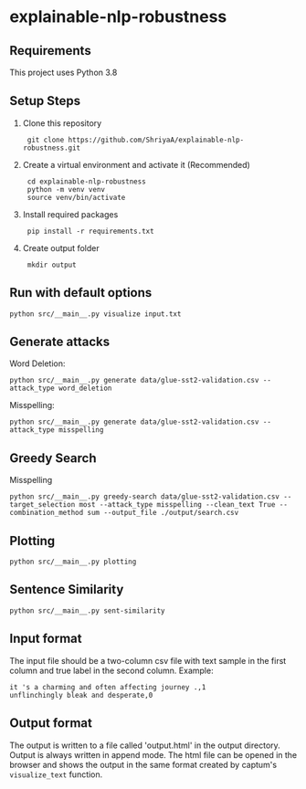 # explainable-nlp-robustness

## Requirements

This project uses Python 3.8

## Setup Steps

1. Clone this repository  
		
		git clone https://github.com/ShriyaA/explainable-nlp-robustness.git
    
2. Create a virtual environment and activate it (Recommended)

		cd explainable-nlp-robustness
		python -m venv venv
		source venv/bin/activate
		
3. Install required packages

		pip install -r requirements.txt
		
4. Create output folder
		
		mkdir output
		
## Run with default options

	python src/__main__.py visualize input.txt
	
## Generate attacks

Word Deletion:

	python src/__main__.py generate data/glue-sst2-validation.csv --attack_type word_deletion

Misspelling:

	python src/__main__.py generate data/glue-sst2-validation.csv --attack_type misspelling

## Greedy Search

Misspelling

	python src/__main__.py greedy-search data/glue-sst2-validation.csv --target_selection most --attack_type misspelling --clean_text True --combination_method sum --output_file ./output/search.csv

## Plotting

	python src/__main__.py plotting

## Sentence Similarity

	python src/__main__.py sent-similarity

## Input format

The input file should be a two-column csv file with text sample in the first column and true label in the second column. Example:

	it 's a charming and often affecting journey .,1
	unflinchingly bleak and desperate,0

## Output format

The output is written to a file called 'output.html' in the output directory. Output is always written in append mode. The html file can be opened in the browser and shows the output in the same format created by captum's `visualize_text` function.

